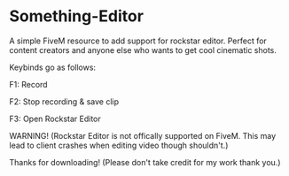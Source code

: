 # Something-Editor
A simple FiveM resource to add support for rockstar editor. Perfect for content creators and anyone else who wants to get cool cinematic shots.

Keybinds go as follows:

F1: Record

F2: Stop recording & save clip

F3: Open Rockstar Editor

WARNING! (Rockstar Editor is not offically supported on FiveM. This may lead to client crashes when editing video though shouldn't.) 

Thanks for downloading! 
(Please don't take credit for my work thank you.) 
